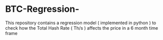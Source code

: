 # BTC-Regression-

This repository contains a regression model ( implemented in python ) to check how the Total Hash Rate ( Th/s ) affects the price in a 6 month time frame
